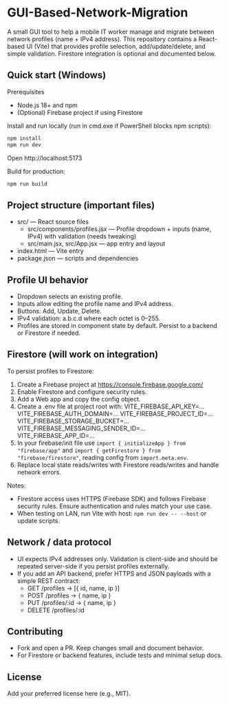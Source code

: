 # GUI-Based-Network-Migration

A small GUI tool to help a mobile IT worker manage and migrate between network profiles (name + IPv4 address). This repository contains a React-based UI (Vite) that provides profile selection, add/update/delete, and simple validation. Firestore integration is optional and documented below.

## Quick start (Windows)

Prerequisites
- Node.js 18+ and npm
- (Optional) Firebase project if using Firestore

Install and run locally (run in cmd.exe if PowerShell blocks npm scripts):
```cmd
npm install
npm run dev
```
Open http://localhost:5173

Build for production:
```cmd
npm run build
```

## Project structure (important files)
- src/ — React source files
  - src/components/profiles.jsx — Profile dropdown + inputs (name, IPv4) with validation (needs tweaking)
  - src/main.jsx, src/App.jsx — app entry and layout
- index.html — Vite entry
- package.json — scripts and dependencies

## Profile UI behavior
- Dropdown selects an existing profile.
- Inputs allow editing the profile name and IPv4 address.
- Buttons: Add, Update, Delete.
- IPv4 validation: a.b.c.d where each octet is 0–255.
- Profiles are stored in component state by default. Persist to a backend or Firestore if needed.

## Firestore (will work on integration)
To persist profiles to Firestore:
1. Create a Firebase project at https://console.firebase.google.com/
2. Enable Firestore and configure security rules.
3. Add a Web app and copy the config object.
4. Create a .env file at project root with:
   VITE_FIREBASE_API_KEY=...
   VITE_FIREBASE_AUTH_DOMAIN=...
   VITE_FIREBASE_PROJECT_ID=...
   VITE_FIREBASE_STORAGE_BUCKET=...
   VITE_FIREBASE_MESSAGING_SENDER_ID=...
   VITE_FIREBASE_APP_ID=...
5. In your firebase/init file use `import { initializeApp } from "firebase/app"` and `import { getFirestore } from "firebase/firestore"`, reading config from `import.meta.env`.
6. Replace local state reads/writes with Firestore reads/writes and handle network errors.

Notes:
- Firestore access uses HTTPS (Firebase SDK) and follows Firebase security rules. Ensure authentication and rules match your use case.
- When testing on LAN, run Vite with host: `npm run dev -- --host` or update scripts.

## Network / data protocol
- UI expects IPv4 addresses only. Validation is client-side and should be repeated server-side if you persist profiles externally.
- If you add an API backend, prefer HTTPS and JSON payloads with a simple REST contract:
  - GET /profiles -> [{ id, name, ip }]
  - POST /profiles -> { name, ip }
  - PUT /profiles/:id -> { name, ip }
  - DELETE /profiles/:id

## Contributing
- Fork and open a PR. Keep changes small and document behavior.
- For Firestore or backend features, include tests and minimal setup docs.

## License
Add your preferred license here (e.g., MIT).  